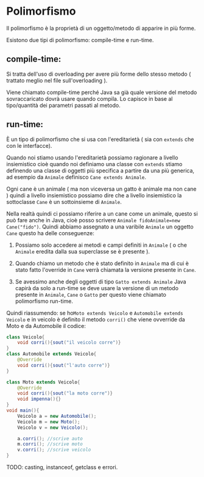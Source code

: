 # Polimorfismo
Il polimorfismo è la proprietà di un oggetto/metodo di apparire in più forme.

Esistono due tipi di polimorfismo: compile-time e run-time.
## compile-time: 
Si tratta dell'uso di overloading per avere più forme dello stesso metodo ( trattato meglio nel file sull'overloading ). 

Viene chiamato compile-time perché Java sa già quale versione del metodo sovraccaricato dovrà usare quando compila. Lo capisce in base al tipo/quantità dei parametri passati al metodo.

## run-time:
È un tipo di polimorfismo che si usa con l'ereditarietà ( sia con `extends` che con le interfacce).

Quando noi stiamo usando l'ereditarietà possiamo ragionare a livello insiemistico cioè quando noi definiamo una classe con `extends` stiamo definendo una classe di oggetti più specifica a partire da una più generica, ad esempio da `Animale` definisco `Cane extends Animale`.

Ogni cane è un animale ( ma non viceversa un gatto è animale ma non cane ) quindi a livello insiemistico possiamo dire che a livello insiemistico la sottoclasse `Cane` è un sottoinsieme di `Animale`.

Nella realtà quindi ci possiamo riferire a un cane come un animale, questo si può fare anche in Java, cioè posso scrivere `Animale fidoAnimale=new Cane("fido")`.
Quindi abbiamo assegnato a una varibile `Animale` un oggetto `Cane` questo ha delle conseguenze:

1. Possiamo solo accedere ai metodi e campi definiti in `Animale` ( o che `Animale` eredita dalla sua superclasse se è presente ).

2. Quando chiamo un metodo che è stato definito in `Animale` ma di cui è stato fatto l'override in `Cane` verrà chiamata la versione presente in `Cane`.

3. Se avessimo anche degli oggetti di tipo `Gatto extends Animale` Java capirà da solo a run-time se deve usare la versione di un metodo presente in `Animale`, `Cane` o `Gatto` per questo viene chiamato polimorfismo run-time.

Quindi riassumendo:
se ho`Moto extends Veicolo` e `Automobile extends Veicolo` e in veicolo è definito il metodo `corri()` che viene ovverride da Moto e da Automobile il codice:

```java
class Veicolo{
    void corri(){sout("il veicolo corre")}
}
class Automobile extends Veicolo{
    @Override
    void corri(){sout("l'auto corre")}
}

class Moto extends Veicolo{
    @Override
    void corri(){sout("la moto corre")}
    void impenna(){}
}
void main(){
    Veicolo a = new Automobile();
    Veicolo m = new Moto();
    Veicolo v = new Veicolo();

    a.corri(); //scrive auto
    m.corri(); //scrive moto
    v.corri(); //scrive veicolo
}
```
TODO: casting, instanceof, getclass e errori.